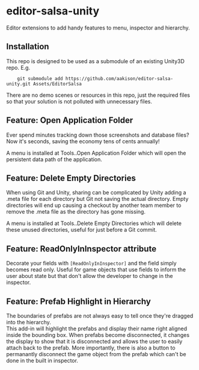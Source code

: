 # editor-salsa-unity
Editor extensions to add handy features to menu, inspector and hierarchy.

## Installation
This repo is designed to be used as a submodule of an existing Unity3D repo.  E.g.

```
    git submodule add https://github.com/aakison/editor-salsa-unity.git Assets/EditorSalsa
```

There are no demo scenes or resources in this repo, just the required files so that your solution is not polluted with unnecessary files.

## Feature: Open Application Folder

Ever spend minutes tracking down those screenshots and database files?  Now it's seconds, saving the economy tens of cents annually!

A menu is installed at Tools..Open Application Folder which will open the persistent data path of the application.

## Feature: Delete Empty Directories

When using Git and Unity, sharing can be complicated by Unity adding a .meta file for each directory but Git not saving the actual directory.
Empty directories will end up causing a checkout by another team member to remove the .meta file as the directory has gone missing.

A menu is installed at Tools..Delete Empty Directories which will delete these unused directories, useful for just before a Git commit.

## Feature: ReadOnlyInInspector attribute

Decorate your fields with `[ReadOnlyInInspector]` and the field simply becomes read only.
Useful for game objects that use fields to inform the user about state but that don't allow the developer to change in the inspector.

## Feature: Prefab Highlight in Hierarchy

The boundaries of prefabs are not always easy to tell once they're dragged into the hierarchy.  
This add-in will highlight the prefabs and display their name right aligned inside the bounding box.
When prefabs become disconnected, it changes the display to show that it is disconnected and allows the user to easily attach back to the prefab.
More importantly, there is also a button to permanantly disconnect the game object from the prefab which can't be done in the built in inspector.


